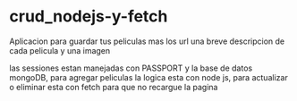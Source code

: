 # crud_nodejs-y-fetch
Aplicacion para guardar tus peliculas mas los url una breve descripcion de cada pelicula y una imagen 

las sessiones estan manejadas con PASSPORT y la base de datos mongoDB, para agregar peliculas la logica esta con node js, para actualizar o eliminar esta con fetch para que no recargue la pagina
